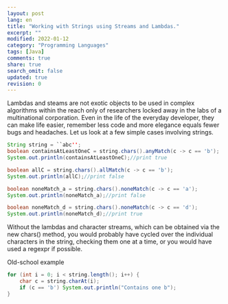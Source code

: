 ```yaml
---
layout: post
lang: en
title: "Working with Strings using Streams and Lambdas."
excerpt: ""
modified: 2022-01-12
category: "Programming Languages"
tags: [Java]
comments: true
share: true
search_omit: false
updated: true
revision: 0
---
```


Lambdas and steams are not exotic objects to be used in complex algorithms within the reach only of researchers locked away in the labs of a multinational corporation.
Even in the life of the everyday developer, they can make life easier, remember less code and more elegance equals fewer bugs and headaches.
Let us look at a few simple cases involving strings.

```java
String string = ``abc'';
boolean containsAtLeastOneC = string.chars().anyMatch(c -> c == 'b');
System.out.println(containsAtLeastOneC);//print true

boolean allC = string.chars().allMatch(c -> c == 'b');
System.out.println(allC);//print false

boolean noneMatch_a = string.chars().noneMatch(c -> c == 'a');
System.out.println(noneMatch_a);//print false

boolean noneMatch_d = string.chars().noneMatch(c -> c == 'd');
System.out.println(noneMatch_d);//print true
```

Without the lambdas and character streams, which can be obtained via the new chars() method,
you would probably have cycled over the individual characters in the string, checking them one at a time,
or you would have used a regexpr if possible.

Old-school example 

```java
for (int i = 0; i < string.length(); i++) {
    char c = string.charAt(i);
    if (c == 'b') System.out.println("Contains one b");
}
```